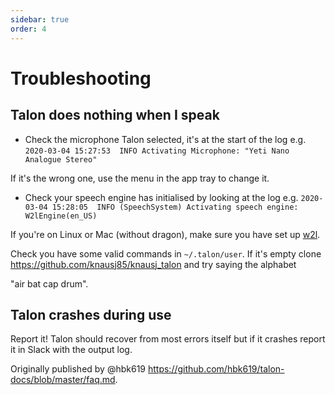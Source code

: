 ```yaml
---
sidebar: true
order: 4
---
```

# Troubleshooting

## Talon does nothing when I speak

  * Check the microphone Talon selected, it's at the start of the log
e.g. `2020-03-04 15:27:53  INFO Activating Microphone: "Yeti Nano Analogue Stereo"`

If it's the wrong one, use the menu in the app tray to change it.

  * Check your speech engine has initialised by looking at the log e.g.
`2020-03-04 15:28:05  INFO (SpeechSystem) Activating speech engine: W2lEngine(en_US)`

If you're on Linux or Mac (without dragon), make sure you have set up [w2l](https://talonvoice.slack.com/archives/G9YTMSZ2T/p1589476668035000?thread_ts=1589476639.034500&cid=G9YTMSZ2T).

Check you have some valid commands in `~/.talon/user`. If it's empty clone https://github.com/knausj85/knausj_talon and try saying the alphabet

"air bat cap drum".

## Talon crashes during use

Report it! Talon should recover from most errors itself
but if it crashes report it in Slack with the output log.

Originally published by @hbk619 https://github.com/hbk619/talon-docs/blob/master/faq.md.
